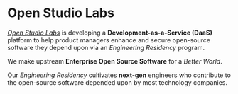 # Open Studio Labs


*[Open Studio Labs](https://wwww.OpenStudioLabs.com)* is developing a **Development-as-a-Service (DaaS)** platform to help product managers enhance and secure open-source software they depend upon via an *Engineering Residency* program.

We make upstream **Enterprise Open Source Software** for a *Better World*.

Our *Engineering Residency* cultivates **next-gen** engineers who contribute to the open-source software depended upon by most technology companies.


<!--

**Here are some ideas to get you started:**

🙋‍♀️ A short introduction - what is your organization all about?
🌈 Contribution guidelines - how can the community get involved?
👩‍💻 Useful resources - where can the community find your docs? Is there anything else the community should know?
🍿 Fun facts - what does your team eat for breakfast?
🧙 Remember, you can do mighty things with the power of [Markdown](https://docs.github.com/github/writing-on-github/getting-started-with-writing-and-formatting-on-github/basic-writing-and-formatting-syntax)
-->
